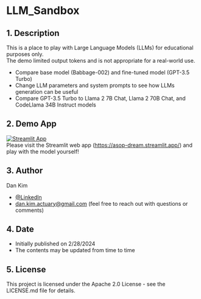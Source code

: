 # LLM_Sandbox
## 1. Description
This is a place to play with Large Language Models (LLMs) for educational purposes only.  
The demo limited output tokens and is not appropriate for a real-world use.
- Compare base model (Babbage-002) and fine-tuned model (GPT-3.5 Turbo)
- Change LLM parameters and system prompts to see how LLMs generation can be useful
- Compare GPT-3.5 Turbo to Llama 2 7B Chat, Llama 2 70B Chat, and CodeLlama 34B Instruct models 

## 2. Demo App
[![Streamlit App](https://static.streamlit.io/badges/streamlit_badge_black_white.svg)](https://asop-dream.streamlit.app/)  
Please visit the Streamlit web app (https://asop-dream.streamlit.app/) and play with the model yourself!

## 3. Author
Dan Kim 

- [@LinkedIn](https://www.linkedin.com/in/dan-kim-4aaa4b36/)
- dan.kim.actuary@gmail.com (feel free to reach out with questions or comments)

## 4. Date
- Initially published on 2/28/2024
- The contents may be updated from time to time
  
## 5. License
This project is licensed under the Apache 2.0 License - see the LICENSE.md file for details.

